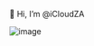  👋 Hi, I’m @iCloudZA

![image](https://camo.githubusercontent.com/4940a83d946d647ddc340796acc8412d1ef336455be81ef8d7d3dc4b277f1e06/68747470733a2f2f63646e2e6a7364656c6976722e6e65742f67682f4e69616e42726f6b656e2f4e69616e42726f6b656e2f5772697465436f6465732e676966)
